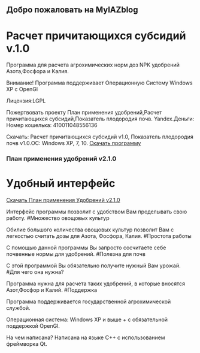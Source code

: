## Добро пожаловать на MyIAZblog

# Расчет причитающихся субсидий v.1.0

Программа для расчета агрохимических норм доз NPK удобрений Азота,Фосфора и Калия.

Внимание! Программа поддерживает
Операционную Систему Windows XP с OpenGl

Лицензия:LGPL

Пожертвовать проекту План применения удобрений,Расчет причитающихся субсидий,Показатель плодородия почв.
Yandex.Деньги: Номер кошелька: 410011048556136

Скачать: Расчет причитающихся субсидий v1.0, Показатель плодородия почв v1.0.ОС: Windows XP, 7, 10.
[Скачать программу](https://snoocppy.github.io/planprm/setup3.exe)

### План применения удобрений v2.1.0


# Удобный интерфейс

[Скачать План применения Удобрений v2.1.0](https://snoocppy.github.io/planprm/setup2planprm2.exe)

Интерфейс программы позволит с удобством Вам проделывать свою работу.
#Множество овощовых культур

Обилие большого количества овощовых культур позволит Вам с легкостью считать дозы для Азота, Фосфора, Калия.
#Простота работы

С помощью данной программы Вы запросто сосчитаете себе почвенные нормы для удобрений.
#Полезна для почв

С этой программой Вы обязательно получите нужный Вам урожай.
#Для чего она нужна?

Программа нужна для расчета таких удобрений, в которые вносятся Азот,Фосфор и Калий.
#Поддержка

Программа поддерживается государственной агрохимической службой.

Операционная система: Windows XP и выше + с обязательной поддержкой OpenGl.

На чем написана? Написана на языке C++ с использованием фреймворка Qt.


